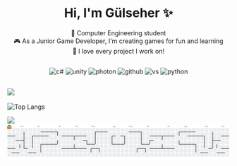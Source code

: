 
<div align="center">
  <h1>  Hi, I'm Gülseher ✨</h1>
</div>

<p align="center">
🧠 Computer Engineering student <br/>
🎮 As a Junior Game Developer, I'm creating games for fun and learning <br/>
💖 I love every project I work on! <br/>

<h2></h2>
<p align="center">
<img src="https://cdn.jsdelivr.net/gh/devicons/devicon@latest/icons/csharp/csharp-original.svg" alt="c#" width="45" height="45"/>
<img src="https://cdn.jsdelivr.net/gh/devicons/devicon@latest/icons/unity/unity-original.svg" alt="unity" width="45" height="45"/>
<img src="https://cdn.jsdelivr.net/gh/devicons/devicon@latest/icons/photonengine/photonengine-original.svg" alt="photon" width="45" height="45"/>
<img src="https://cdn.jsdelivr.net/gh/devicons/devicon@latest/icons/github/github-original.svg" alt="github" width="45" height="45"/>
<img src="https://cdn.jsdelivr.net/gh/devicons/devicon@latest/icons/visualstudio/visualstudio-original.svg" alt="vs" width="45" height="45"/> 
<img src="https://cdn.jsdelivr.net/gh/devicons/devicon/icons/python/python-original.svg" alt=python height="45" alt="python logo"  />
<p>
<h2></h2>

  <img src="https://github-readme-stats.vercel.app/api?username=glshryldrm&theme=default_repocard&hide_border=true&include_all_commits=true&count_private=false" />

  ![Top Langs](https://github-readme-stats.vercel.app/api/top-langs/?username=glshryldrm&size_weight=0.5&count_weight=1&exclude_repo=FPS-w-Photon-Fusion,glshryldrm.github.io&hide=hlsl&layout=compact&hide_border=true)
  
  <img src="https://nirzak-streak-stats.vercel.app/?user=glshryldrm&theme=default_repocard&hide_border=true" />


<br clear="both">

<picture>
  <source media="(prefers-color-scheme: dark)" srcset="https://raw.githubusercontent.com/glshryldrm/glshryldrm/output/pacman-contribution-graph-dark.svg">
  <source media="(prefers-color-scheme: light)" srcset="https://raw.githubusercontent.com/glshryldrm/glshryldrm/output/pacman-contribution-graph.svg">
  <img alt="pacman contribution graph" src="https://raw.githubusercontent.com/glshryldrm/glshryldrm/output/pacman-contribution-graph.svg">
</picture>

###















